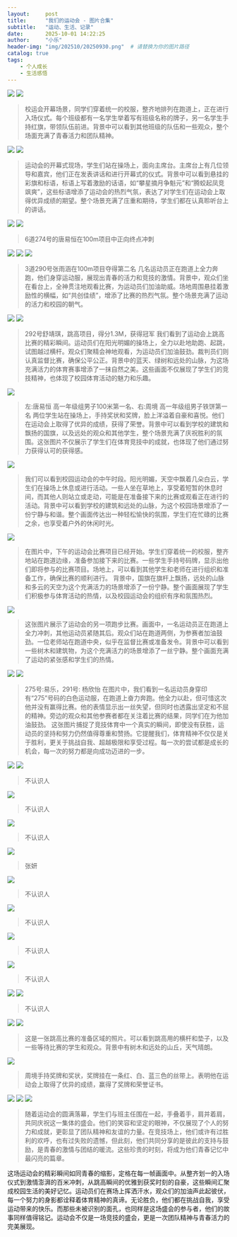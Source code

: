 ```yaml
---
layout:     post
title:      "我们的运动会 - 图片合集"
subtitle:   "运动、生活、记录"
date:       2025-10-01 14:22:25
author:     "小乐"
header-img: "img/202510/20250930.png"  # 请替换为你的图片路径
catalog: true
tags:
    - 个人成长
    - 生活感悟
---
```


![](https://mtcxlg6x.cn-nb1.rainapp.top/2025-10-01-b/img1.jpg)
![](https://mtcxlg6x.cn-nb1.rainapp.top/2025-10-01-b/img3.jpg)

> 校运会开幕场景，同学们穿着统一的校服，整齐地排列在跑道上，正在进行入场仪式。每个班级都有一名学生举着写有班级名称的牌子，另一名学生手持红旗，带领队伍前进。背景中可以看到其他班级的队伍和一些观众，整个场面充满了青春活力和团队精神。

![](https://mtcxlg6x.cn-nb1.rainapp.top/2025-10-01-b/img5.jpg)
![](https://mtcxlg6x.cn-nb1.rainapp.top/2025-10-01-b/img7.jpg)

> 运动会的开幕式现场，学生们站在操场上，面向主席台。主席台上有几位领导和嘉宾，他们正在发表讲话和进行开幕式的仪式。背景中可以看到悬挂的彩旗和标语，标语上写着激励的话语，如“攀星摘月争魁元”和“腾蛟起凤竞飒爽”，这些标语增添了运动会的热烈气氛，表达了对学生们在运动会上取得优异成绩的期望。整个场景充满了庄重和期待，学生们都在认真聆听台上的讲话。

![](https://mtcxlg6x.cn-nb1.rainapp.top/2025-10-01-b/img8.jpg)
![](https://mtcxlg6x.cn-nb1.rainapp.top/2025-10-01-b/img9.jpg)

> 6道274号的唐易恒在100m项目中正向终点冲刺

![](https://mtcxlg6x.cn-nb1.rainapp.top/2025-10-01-b/img10.jpg)
![](https://mtcxlg6x.cn-nb1.rainapp.top/2025-10-01-b/img11.jpg)
![](https://mtcxlg6x.cn-nb1.rainapp.top/2025-10-01-b/img12.jpg)

> 3道290号张雨涵在100m项目夺得第二名
> 几名运动员正在跑道上全力奔跑，他们身穿运动服，展现出青春的活力和竞技的激情。背景中，观众们坐在看台上，全神贯注地观看比赛，为运动员们加油助威。场地周围悬挂着激励性的横幅，如“共创佳绩”，增添了比赛的热烈气氛。整个场景充满了运动的活力和校园的朝气。

![](https://mtcxlg6x.cn-nb1.rainapp.top/2025-10-01-b/img13.jpg)
![](https://mtcxlg6x.cn-nb1.rainapp.top/2025-10-01-b/img15.jpg)

> 292号舒靖琪，跳高项目，得分1.3M，获得冠军
> 我们看到了运动会上跳高比赛的精彩瞬间。运动员们在阳光明媚的操场上，全力以赴地助跑、起跳，试图越过横杆。观众们聚精会神地观看，为运动员们加油鼓劲。裁判员们则认真监督比赛，确保公平公正。背景中的蓝天、绿树和远处的山脉，为这场充满活力的体育赛事增添了一抹自然之美。这些画面不仅展现了学生们的竞技精神，也体现了校园体育活动的魅力和乐趣。

![](https://mtcxlg6x.cn-nb1.rainapp.top/2025-10-01-b/img19.jpg)

> 左:唐易恒 高一年级组男子100米第一名、右:周境 高一年级组男子铁饼第一名
> 两位学生站在操场上，手持奖状和奖牌，脸上洋溢着自豪和喜悦。他们在运动会上取得了优异的成绩，获得了荣誉。背景中可以看到学校的建筑和飘扬的国旗，以及远处的观众和其他学生，整个场景充满了庆祝胜利的氛围。这张图片不仅展示了学生们在体育竞技中的成就，也体现了他们通过努力获得认可的获得感。

![](https://mtcxlg6x.cn-nb1.rainapp.top/2025-10-01-b/img22.jpg)

> 我们可以看到校园运动会的中午时段。阳光明媚，天空中飘着几朵白云，学生们在操场上休息或进行活动。一些人坐在草地上，享受着短暂的休息时间，而其他人则站立或走动，可能是在准备接下来的比赛或观看正在进行的活动。背景中可以看到学校的建筑和远处的山脉，为这个校园场景增添了一份宁静与和谐。整个画面传达出一种轻松愉快的氛围，学生们在忙碌的比赛之余，也享受着户外的休闲时光。

![](https://mtcxlg6x.cn-nb1.rainapp.top/2025-10-01-b/img23.jpg)

> 在图片中，下午的运动会比赛项目已经开始。学生们穿着统一的校服，整齐地站在跑道边缘，准备参加接下来的比赛。一些学生手持号码牌，显示出他们即将参与的比赛项目。场地上，可以看到其他学生和老师在进行组织和准备工作，确保比赛的顺利进行。
> 背景中，国旗在旗杆上飘扬，远处的山脉和多云的天空为这个充满活力的场景增添了一份宁静。整个画面展现了学生们积极参与体育活动的热情，以及校园运动会的组织有序和氛围热烈。

![](https://mtcxlg6x.cn-nb1.rainapp.top/2025-10-01-b/img24.jpg)

> 这张图片展示了运动会的另一项跑步比赛。画面中，一名运动员正在跑道上全力冲刺，其他运动员紧随其后。观众们站在跑道两侧，为参赛者加油鼓劲。一位老师站在跑道中央，似乎在监督比赛或准备发令。背景中可以看到一些树木和建筑物，为这个充满活力的场景增添了一丝宁静。整个画面充满了运动的紧张感和学生们的热情。

![](https://mtcxlg6x.cn-nb1.rainapp.top/2025-10-01-b/img25.jpg)
![](https://mtcxlg6x.cn-nb1.rainapp.top/2025-10-01-b/img27.jpg)

> 275号:易乐，291号: 杨欣怡
> 在图片中，我们看到一名运动员身穿印有“275”号码的白色运动服，在跑道上奋力奔跑。他全力以赴，但可惜这次他并没有赢得比赛。他的表情显示出一丝失望，但同时也透露出坚定和不屈的精神。旁边的观众和其他参赛者都在关注着比赛的结果，同学们在为他加油鼓劲。
> 这张图片捕捉了竞技体育中一个真实的瞬间，即使没有获胜，运动员的坚持和努力仍然值得尊重和赞扬。它提醒我们，体育精神不仅仅是关于胜利，更关于挑战自我、超越极限和享受过程。每一次的尝试都是成长的机会，每一次的努力都是向成功迈进的一步。

![](https://mtcxlg6x.cn-nb1.rainapp.top/2025-10-01-b/img29.jpg)
![](https://mtcxlg6x.cn-nb1.rainapp.top/2025-10-01-b/img30.jpg)

> 不认识人

![](https://mtcxlg6x.cn-nb1.rainapp.top/2025-10-01-b/img33.jpg)

> 不认识人

![](https://mtcxlg6x.cn-nb1.rainapp.top/2025-10-01-b/img34.jpg)

> 不认识人

![](https://mtcxlg6x.cn-nb1.rainapp.top/2025-10-01-b/img35.jpg)

> 张妍

![](https://mtcxlg6x.cn-nb1.rainapp.top/2025-10-01-b/img36.jpg)

> 不认识人

![](https://mtcxlg6x.cn-nb1.rainapp.top/2025-10-01-b/img37.jpg)

> 不认识人

![](https://mtcxlg6x.cn-nb1.rainapp.top/2025-10-01-b/img38.jpg)

> 不认识人

![](https://mtcxlg6x.cn-nb1.rainapp.top/2025-10-01-b/img39.jpg)

> 不认识人

![](https://mtcxlg6x.cn-nb1.rainapp.top/2025-10-01-b/img40.jpg)
![](https://mtcxlg6x.cn-nb1.rainapp.top/2025-10-01-b/img43.jpg)

> 不认识人

![](https://mtcxlg6x.cn-nb1.rainapp.top/2025-10-01-b/img51.jpg)
![](https://mtcxlg6x.cn-nb1.rainapp.top/2025-10-01-b/img53.jpg)

> 这是一张跳高比赛的准备区域的照片。可以看到跳高用的横杆和垫子，以及一些等待比赛的学生和观众。背景中有树木和远处的山丘，天气晴朗。

![](https://mtcxlg6x.cn-nb1.rainapp.top/2025-10-01-b/img55.jpg)

> 周境手持奖牌和奖状，奖牌挂在一条红、白、蓝三色的丝带上。表明他在运动会上取得了优异的成绩，赢得了奖牌和荣誉证书。

![](https://mtcxlg6x.cn-nb1.rainapp.top/2025-10-01-b/img49.jpg)
![](https://mtcxlg6x.cn-nb1.rainapp.top/2025-10-01-b/img50.jpg)
![](https://mtcxlg6x.cn-nb1.rainapp.top/2025-10-01-b/img57.jpg)

> 随着运动会的圆满落幕，学生们与班主任围在一起，手叠着手，肩并着肩，共同庆祝这一集体的盛会。他们的笑容和坚定的眼神，不仅展现了个人的努力和成就，更彰显了团队精神和友谊的力量。在竞技场上，他们或许有过胜利的欢呼，也有过失败的遗憾，但此刻，他们共同分享的是彼此的支持与鼓励，是青春的激情与团结的暖流。这些珍贵的时刻，将成为他们青春记忆中最闪亮的篇章。

这场运动会的精彩瞬间如同青春的缩影，定格在每一帧画面中。从整齐划一的入场仪式到激情澎湃的百米冲刺，从跳高瞬间的优雅到获奖时刻的自豪，这些瞬间汇聚成校园生活的美好记忆。运动员们在赛场上挥洒汗水，观众们的加油声此起彼伏，每一个努力的身影都诠释着体育精神的真谛。无论胜负，他们都在挑战自我，享受运动带来的快乐。而那些未被识别的面孔，也同样是这场盛会的参与者，他们的故事同样值得铭记。运动会不仅是一场竞技的盛会，更是一次团队精神与青春活力的完美展现。